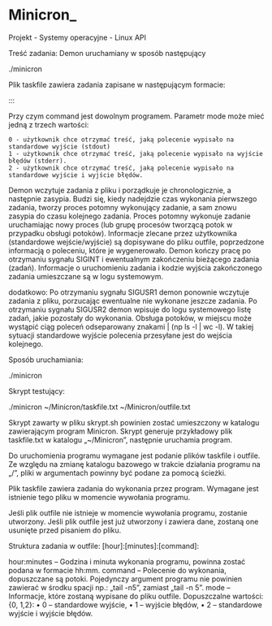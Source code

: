 # Minicron_
Projekt - Systemy operacyjne - Linux API

Treść zadania:
Demon uruchamiany w sposób następujący

./minicron <taskfile> <outfile>

Plik taskfile zawiera zadania zapisane w następującym formacie:

<hour>:<minutes>:<command>:<mode>

Przy czym command jest dowolnym programem.
Parametr mode może mieć jedną z trzech wartości:

    0 - użytkownik chce otrzymać treść, jaką polecenie wypisało na standardowe wyjście (stdout)
    1 - użytkownik chce otrzymać treść, jaką polecenie wypisało na wyjście błędów (stderr).
    2 - użytkownik chce otrzymać treść, jaką polecenie wypisało na standardowe wyjście i wyjście błędów.

Demon wczytuje zadania z pliku i porządkuje je chronologicznie, a następnie zasypia. Budzi się, kiedy nadejdzie czas wykonania pierwszego zadania, tworzy proces potomny wykonujący zadanie, a sam znowu zasypia do czasu kolejnego zadania. Proces potomny wykonuje zadanie uruchamiając nowy proces (lub grupę procesów tworzącą potok w przypadku obsługi potoków). Informacje zlecane przez użytkownika (standardowe wejście/wyjście) są dopisywane do pliku outfile, poprzedzone informacją o poleceniu, które je wygenerowało. Demon kończy pracę po otrzymaniu sygnału SIGINT i ewentualnym zakończeniu bieżącego zadania (zadań). Informacje o uruchomieniu zadania i kodzie wyjścia zakończonego zadania umieszczane są w logu systemowym.

dodatkowo:
    Po otrzymaniu sygnału SIGUSR1 demon ponownie wczytuje zadania z pliku, porzucając ewentualne nie wykonane jeszcze zadania. Po otrzymaniu sygnału SIGUSR2 demon wpisuje do logu systemowego listę zadań, jakie pozostały do wykonania.
    Obsługa potoków, w miejscu  może wystąpić ciąg poleceń odseparowany znakami | (np ls -l | wc -l). W takiej sytuacji standardowe wyjście polecenia przesyłane jest do wejścia kolejnego.

Sposób uruchamiania:

  ./minicron <taskfile> <outfile>

Skrypt testujący:
  
  ./minicron ~/Minicron/taskfile.txt ~/Minicron/outfile.txt

Skrypt zawarty w pliku skrypt.sh powinien zostać umieszczony w katalogu zawierającym program Minicron. Skrypt generuje przykładowy plik taskfile.txt w katalogu „~/Minicron”, następnie uruchamia program.
  
Do uruchomienia programu wymagane jest podanie plików taskfile i outfile. Ze względu na zmianę katalogu bazowego w trakcie działania programu na „/”, pliki w argumentach powinny być podane za pomocą ścieżki. 

Plik taskfile zawiera zadania do wykonania przez program. Wymagane jest istnienie tego pliku w momencie wywołania programu.

Jeśli plik outfile nie istnieje w momencie wywołania programu, zostanie utworzony. Jeśli plik outfile jest już utworzony i zawiera dane, zostaną one usunięte przed pisaniem do pliku.

Struktura zadania w outfile:
  [hour]:[minutes]:[command]:<mode>

  hour:minutes – Godzina i minuta wykonania programu, powinna zostać podana w formacie hh:mm.
  command – Polecenie do wykonania, dopuszczane są potoki. Pojedynczy argument programu nie powinien zawierać w środku spacji np.: „tail -n5”, zamiast „tail -n 5”.
  mode – Informacje, które zostaną wypisane do pliku outfile. Dopuszczalne wartości: {0, 1,2}:
    • 0 – standardowe wyjście,
    • 1 – wyjście błędów,
    • 2 – standardowe wyjście i wyjście błędów.

